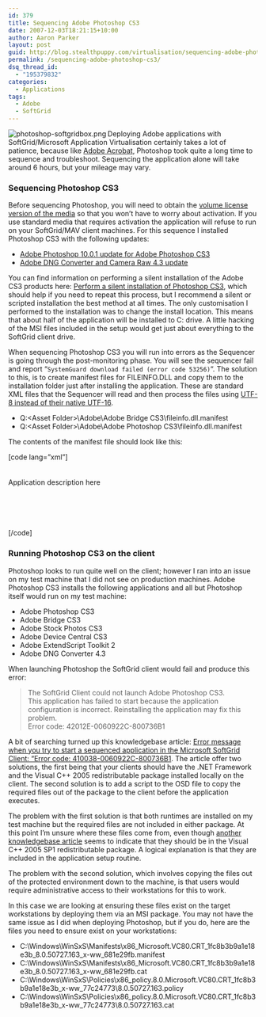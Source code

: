 ```yaml
---
id: 379
title: Sequencing Adobe Photoshop CS3
date: 2007-12-03T18:21:15+10:00
author: Aaron Parker
layout: post
guid: http://blog.stealthpuppy.com/virtualisation/sequencing-adobe-photoshop-cs3
permalink: /sequencing-adobe-photoshop-cs3/
dsq_thread_id:
  - "195379832"
categories:
  - Applications
tags:
  - Adobe
  - SoftGrid
---
```

<img border="0" align="left" src="http://stealthpuppy.com/wp-content/uploads/2008/02/photoshop-softgridbox.png" alt="photoshop-softgridbox.png" />Deploying Adobe applications with SoftGrid/Microsoft Application Virtualisation certainly takes a lot of patience, because like [Adobe Acrobat](http://stealthpuppy.com/virtualisation/softgrid-sequencing-adobe-acrobat-8-%e2%80%93-the-story-so-far), Photoshop took quite a long time to sequence and troubleshoot. Sequencing the application alone will take around 6 hours, but your mileage may vary.

### Sequencing Photoshop CS3

Before sequencing Photoshop, you will need to obtain the [volume license version of the media](http://www.adobe.com/aboutadobe/openoptions/) so that you won&#8217;t have to worry about activation. If you use standard media that requires activation the application will refuse to run on your SoftGrid/MAV client machines. For this sequence I installed Photoshop CS3 with the following updates:

  * [Adobe Photoshop 10.0.1 update for Adobe Photoshop CS3](http://www.adobe.com/support/downloads/detail.jsp?ftpID=3775)
  * [Adobe DNG Converter and Camera Raw 4.3 update](http://www.adobe.com/support/downloads/detail.jsp?ftpID=3824)

You can find information on performing a silent installation of the Adobe CS3 products here: [Perform a silent installation of Photoshop CS3](http://kb.adobe.com/selfservice/viewContent.do?externalId=kb400995), which should help if you need to repeat this process, but I recommend a silent or scripted installation the best method at all times. The only customisation I performed to the installation was to change the install location. This means that about half of the application will be installed to C: drive. A little hacking of the MSI files included in the setup would get just about everything to the SoftGrid client drive.

When sequencing Photoshop CS3 you will run into errors as the Sequencer is going through the post-monitoring phase. You will see the sequencer fail and report &#8220;`SystemGuard download failed (error code 53256)`&#8220;. The solution to this, is to create manifest files for FILEINFO.DLL and copy them to the installation folder just after installing the application. These are standard XML files that the Sequencer will read and then process the files using [UTF-8 instead of their native UTF-16](http://blogs.technet.com/softgrid/archive/2007/10/25/update-error-53256-sequencing-adobe-cs3.aspx).

  * Q:\<Asset Folder>\Adobe\Adobe Bridge CS3\fileinfo.dll.manifest
  * Q:\<Asset Folder>\Adobe\Adobe Photoshop CS3\fileinfo.dll.manifest

The contents of the manifest file should look like this:

[code lang=&#8221;xml&#8221;]<?xml version="1.0" encoding="UTF-8" standalone="yes"?>  
<assembly xmlns="urn:schemas-microsoft-com:asm.v1" manifestVersion="1.0">  
<assemblyIdentity  
name="Adobe.Acrobat.fileinfo.dll"  
processorArchitecture="x86"  
version="3.2.0.189"  
type="win32"/>  
<description>Application description here</description>  
<dependency>  
<dependentAssembly>  
<assemblyIdentity  
type="win32"  
name="Microsoft.Windows.Common-Controls"  
version="6.0.0.0"  
processorArchitecture="x86"  
publicKeyToken="6595b64144ccf1df"  
language="*"  
/>  
</dependentAssembly>  
</dependency>  
</assembly>[/code]

### Running Photoshop CS3 on the client

Photoshop looks to run quite well on the client; however I ran into an issue on my test machine that I did not see on production machines. Adobe Photoshop CS3 installs the following applications and all but Photoshop itself would run on my test machine:

  * Adobe Photoshop CS3
  * Adobe Bridge CS3
  * Adobe Stock Photos CS3
  * Adobe Device Central CS3
  * Adobe ExtendScript Toolkit 2
  * Adobe DNG Converter 4.3

When launching Photoshop the SoftGrid client would fail and produce this error:

> The SoftGrid Client could not launch Adobe Photoshop CS3.  
> This application has failed to start because the application configuration is incorrect. Reinstalling the application may fix this problem.  
> Error code: 42012E-0060922C-800736B1

A bit of searching turned up this knowledgebase article: [Error message when you try to start a sequenced application in the Microsoft SoftGrid Client: &#8220;Error code: 410038-0060922C-800736B1](http://support.microsoft.com/default.aspx/kb/939084). The article offer two solutions, the first being that your clients should have the .NET Framework and the Visual C++ 2005 redistributable package installed locally on the client. The second solution is to add a script to the OSD file to copy the required files out of the package to the client before the application executes.

The problem with the first solution is that both runtimes are installed on my test machine but the required files are not included in either package. At this point I&#8217;m unsure where these files come from, even though [another knowledgebase article](http://support.microsoft.com/kb/923610) seems to indicate that they should be in the Visual C++ 2005 SP1 redistributable package. A logical explanation is that they are included in the application setup routine.

The problem with the second solution, which involves copying the files out of the protected environment down to the machine, is that users would require administrative access to their workstations for this to work.

In this case we are looking at ensuring these files exist on the target workstations by deploying them via an MSI package. You may not have the same issue as I did when deploying Photoshop, but if you do, here are the files you need to ensure exist on your workstations:

  * C:\Windows\WinSxS\Manifests\x86\_Microsoft.VC80.CRT\_1fc8b3b9a1e18e3b\_8.0.50727.163\_x-ww_681e29fb.manifest
  * C:\Windows\WinSxS\Manifests\x86\_Microsoft.VC80.CRT\_1fc8b3b9a1e18e3b\_8.0.50727.163\_x-ww_681e29fb.cat
  * C:\Windows\WinSxS\Policies\x86\_policy.8.0.Microsoft.VC80.CRT\_1fc8b3b9a1e18e3b\_x-ww\_77c24773\8.0.50727.163.policy
  * C:\Windows\WinSxS\Policies\x86\_policy.8.0.Microsoft.VC80.CRT\_1fc8b3b9a1e18e3b\_x-ww\_77c24773\8.0.50727.163.cat
